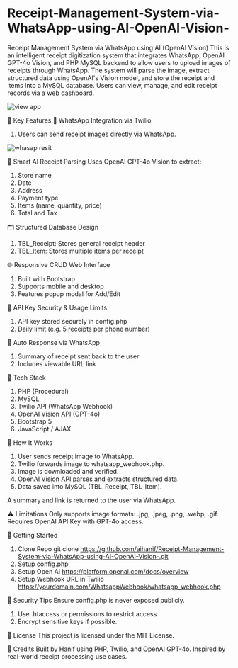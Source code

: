 # Receipt-Management-System-via-WhatsApp-using-AI-OpenAI-Vision-

Receipt Management System via WhatsApp using AI (OpenAI Vision)
This is an intelligent receipt digitization system that integrates WhatsApp, OpenAI GPT-4o Vision, and PHP MySQL backend to allow users to upload images of receipts through WhatsApp. The system will parse the image, extract structured data using OpenAI's Vision model, and store the receipt and items into a MySQL database. Users can view, manage, and edit receipt records via a web dashboard.

![view app](https://github.com/user-attachments/assets/be9ff64b-8eac-4cc1-8806-fd59a6188035)


🧠 Key Features
📲 WhatsApp Integration via Twilio
1. Users can send receipt images directly via WhatsApp.

![whasap resit](https://github.com/user-attachments/assets/0bb5e792-484d-4e08-a442-1541ecee839f)



🧾 Smart AI Receipt Parsing
Uses OpenAI GPT-4o Vision to extract:
1. Store name
2. Date
3. Address
4. Payment type
5. Items (name, quantity, price)
6. Total and Tax

🗂️ Structured Database Design
1. TBL_Receipt: Stores general receipt header
2. TBL_Item: Stores multiple items per receipt

🌐 Responsive CRUD Web Interface
1. Built with Bootstrap
2. Supports mobile and desktop
3. Features popup modal for Add/Edit

🔐 API Key Security & Usage Limits
1. API key stored securely in config.php
2. Daily limit (e.g. 5 receipts per phone number)

🔄 Auto Response via WhatsApp
1. Summary of receipt sent back to the user
2. Includes viewable URL link

🧱 Tech Stack
1. PHP (Procedural)
2. MySQL
3. Twilio API (WhatsApp Webhook)
4. OpenAI Vision API (GPT-4o)
5. Bootstrap 5
6. JavaScript / AJAX

📸 How It Works
1. User sends receipt image to WhatsApp.
2. Twilio forwards image to whatsapp_webhook.php.
3. Image is downloaded and verified.
4. OpenAI Vision API parses and extracts structured data.
5. Data saved into MySQL (TBL_Receipt, TBL_Item).

A summary and link is returned to the user via WhatsApp.

⚠️ Limitations
Only supports image formats: .jpg, .jpeg, .png, .webp, .gif.
Requires OpenAI API Key with GPT-4o access.

🚀 Getting Started
1.	Clone Repo git clone https://github.com/aihanif/Receipt-Management-System-via-WhatsApp-using-AI-OpenAI-Vision-.git
2.	Setup config.php
3.	Setup Open Ai https://platform.openai.com/docs/overview
4.	Setup Webhook URL in Twilio https://yourdomain.com/WhatsappWebhook/whatsapp_webhook.php


🔐 Security Tips
Ensure config.php is never exposed publicly.
1. Use .htaccess or permissions to restrict access.
2. Encrypt sensitive keys if possible.

📄 License
This project is licensed under the MIT License.

🙌 Credits
Built by Hanif using PHP, Twilio, and OpenAI GPT-4o.
Inspired by real-world receipt processing use cases.

